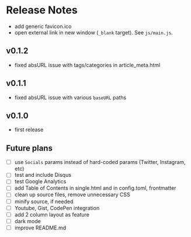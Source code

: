 # Release Notes


* add generic favicon.ico
* open external link in new window (`_blank` target).  See `js/main.js`.

## v0.1.2
* fixed absURL issue with tags/categories in article_meta.html

## v0.1.1
* fixed absURL issue with various `baseURL` paths

## v0.1.0
* first release

## Future plans
* [ ] use `Socials` params instead of hard-coded params (Twitter, Instagram, etc)
* [ ] test and include Disqus
* [ ] test Google Analytics
* [ ] add Table of Contents in single.html and in config.toml, frontmatter
* [ ] clean up source files, remove unnecessary CSS
* [ ] minify source, if needed
* [ ] Youtube, Gist, CodePen integration
* [ ] add 2 column layout as feature
* [ ] dark mode
* [ ] improve README.md
